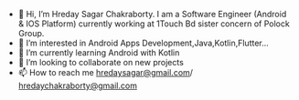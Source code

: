 - 👋 Hi, I’m Hreday Sagar Chakraborty. I am a Software Engineer (Android & IOS Platform) currently working at 1Touch Bd sister concern of Polock Group.
- 👀 I’m interested in Android Apps Development,Java,Kotlin,Flutter...
- 🌱 I’m currently learning Android with Kotlin
- 💞️ I’m looking to collaborate on new projects
- 📫 How to reach me hredaysagar@gmail.com/ hredaychakraborty@gmail.com

<!---
HredayTheDev/HredayTheDev is a ✨ special ✨ repository because its `README.md` (this file) appears on your GitHub profile.
You can click the Preview link to take a look at your changes.
--->
